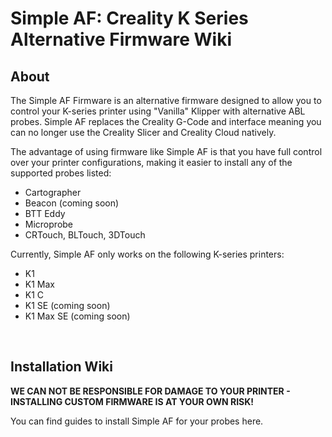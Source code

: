 # Simple AF: Creality K Series Alternative Firmware Wiki

## About
The Simple AF Firmware is an alternative firmware designed to allow you to control your K-series printer using "Vanilla" Klipper with alternative ABL probes.
Simple AF replaces the Creality G-Code and interface meaning you can no longer use the Creality Slicer and Creality Cloud natively.

The advantage of using firmware like Simple AF is that you have full control over your printer configurations, making it easier to install any of the supported probes listed:

<uL>
  <li>Cartographer</li>
  <li>Beacon (coming soon)</li>
  <li>BTT Eddy</li>
  <li>Microprobe</li>
  <li>CRTouch, BLTouch, 3DTouch</li>
</uL>

Currently, Simple AF only works on the following K-series printers:
<ul>
  <li>K1</li>
  <li>K1 Max</li>
  <li>K1 C</li>
  <li>K1 SE (coming soon)</li>
  <li>K1 Max SE (coming soon)</li>
</ul>

<br />

## Installation Wiki 
<b>  WE CAN NOT BE RESPONSIBLE FOR DAMAGE TO YOUR PRINTER - INSTALLING CUSTOM FIRMWARE IS AT YOUR OWN RISK!</b>

You can find guides to install Simple AF for your probes here.

<br />
